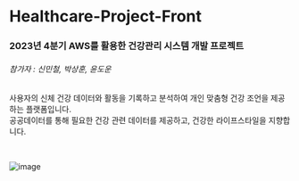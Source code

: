 # Healthcare-Project-Front   

### 2023년 4분기 AWS를 활용한 건강관리 시스템 개발 프로젝트

###### 참가자 : 신민철, 박상훈, 윤도운

사용자의 신체 건강 데이터와 활동을 기록하고 분석하여 개인 맞춤형 건강 조언을 제공하는 플랫폼입니다.   
공공데이터를 통해 필요한 건강 관련 데이터를 제공하고, 건강한 라이프스타일을 지향합니다.

<br>

![image](https://github.com/pys-study/Healthcare-Project-Front/assets/106233376/efbb7b64-7392-48f4-8338-bda1e79a1a08)
